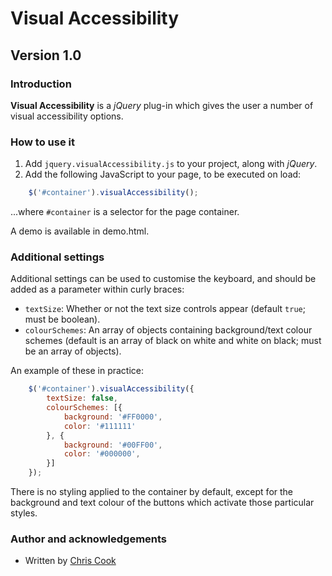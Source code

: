 Visual Accessibility
====================

Version 1.0
-----------

### Introduction

__Visual Accessibility__ is a _jQuery_ plug-in which gives the user a number of visual accessibility options.

### How to use it

1. Add `jquery.visualAccessibility.js` to your project, along with _jQuery_.
2. Add the following JavaScript to your page, to be executed on load:

```javascript
	$('#container').visualAccessibility();
```

...where `#container` is a selector for the page container.

A demo is available in demo.html.

### Additional settings

Additional settings can be used to customise the keyboard, and should be added as a parameter within curly braces:

+ `textSize`: Whether or not the text size controls appear (default `true`; must be boolean).
+ `colourSchemes`: An array of objects containing background/text colour schemes (default is an array of black on white and white on black; must be an array of objects).

An example of these in practice:

```javascript
	$('#container').visualAccessibility({
		textSize: false,
		colourSchemes: [{
			background: '#FF0000',
			color: '#111111'
		}, {
			background: '#00FF00',
			color: '#000000',
		}]
	});
```

There is no styling applied to the container by default, except for the background and text colour of the buttons which activate those particular styles.

### Author and acknowledgements

+ Written by [Chris Cook](http://chris-cook.co.uk)
